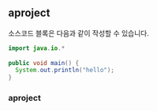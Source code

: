 ## aproject
소스코드 블록은 다음과 같이 작성할 수 있습니다.
```java
import java.io.*
 
public void main() {
  System.out.println("hello");
}
```

### aproject
